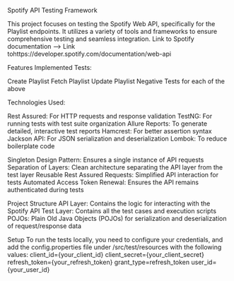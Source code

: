 Spotify API Testing Framework

This project focuses on testing the Spotify Web API, specifically for the Playlist endpoints. It utilizes a variety of tools and frameworks to ensure comprehensive testing and seamless integration.
Link to Spotify documentation --> Link tohttps://developer.spotify.com/documentation/web-api  

Features
Implemented Tests:

  Create Playlist
  Fetch Playlist
  Update Playlist
  Negative Tests for each of the above

Technologies Used:

  Rest Assured: For HTTP requests and response validation
  TestNG: For running tests with test suite organization
  Allure Reports: To generate detailed, interactive test reports
  Hamcrest: For better assertion syntax
  Jackson API: For JSON serialization and deserialization
  Lombok: To reduce boilerplate code

Singleton Design Pattern: Ensures a single instance of API requests
Separation of Layers: Clean architecture separating the API layer from the test layer
Reusable Rest Assured Requests: Simplified API interaction for tests
Automated Access Token Renewal: Ensures the API remains authenticated during tests

Project Structure
  API Layer: Contains the logic for interacting with the Spotify API
  Test Layer: Contains all the test cases and execution scripts
  POJOs: Plain Old Java Objects (POJOs) for serialization and deserialization of request/response data

Setup
To run the tests locally, you need to configure your credentials, and add the config.properties file under /src/test/resources with the following values:
  client_id={your_client_id}
  client_secret={your_client_secret}
  refresh_token={your_refresh_token}
  grant_type=refresh_token
  user_id={your_user_id}
